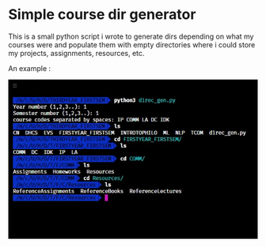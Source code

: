 # Simple course dir generator

This is a small python script i wrote to generate dirs depending on what my courses were and populate them with empty directories where i could store my projects, assignments, resources, etc.

An example : 

![Example](example.jpg?raw=true "What's generated")
